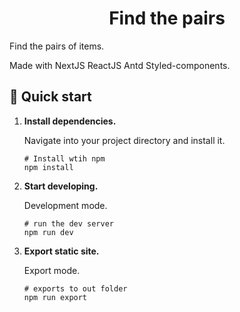 <h1 align="center">
  Find the pairs
</h1>

Find the pairs of items.

Made with NextJS ReactJS Antd Styled-components.

## 🚀 Quick start

1.  **Install dependencies.**

    Navigate into your project directory and install it.

    ```shell
    # Install wtih npm
    npm install
    ```

2.  **Start developing.**

    Development mode.

    ```shell
    # run the dev server
    npm run dev
    ```

3.  **Export static site.**

    Export mode.

    ```shell
    # exports to out folder
    npm run export
    ```

